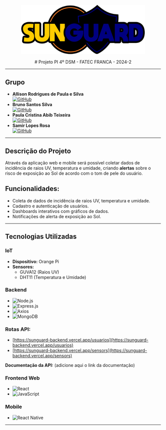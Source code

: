 <p align="center">
  <img src="design/logoblack.png" alt="Logo" width="400"/>
</p>
<p align="center">
# Projeto PI 4º DSM - FATEC FRANCA - 2024-2
</p>

---

## Grupo
- **Allison Rodrigues de Paula e Silva**  
  [![GitHub](https://img.shields.io/badge/GitHub-allisonrps-blue?logo=github)](https://github.com/allisonrps)
- **Bruno Santos Silva**  
  [![GitHub](https://img.shields.io/badge/GitHub-BrunoJose--dev-blue?logo=github)](https://github.com/BrunoJose-dev)
- **Paula Cristina Abib Teixeira**  
  [![GitHub](https://img.shields.io/badge/GitHub-jed1rey-blue?logo=github)](https://github.com/jed1rey)
- **Samir Lopes Rosa**  
  [![GitHub](https://img.shields.io/badge/GitHub-SamLope-blue?logo=github)](https://github.com/SamLope)

---

## Descrição do Projeto
Através da aplicação web e mobile será possível coletar dados de incidência de raios UV, temperatura e umidade, criando **alertas** sobre o risco de exposição ao Sol de acordo com o tom de pele do usuário.

## Funcionalidades:
- Coleta de dados de incidência de raios UV, temperatura e umidade.
- Cadastro e autenticação de usuários.
- Dashboards interativos com gráficos de dados.
- Notificações de alerta de exposição ao Sol.

---

## Tecnologias Utilizadas

### IoT
- **Dispositivo:** Orange Pi
- **Sensores:**
  - GUVA12 (Raios UV)
  - DHT11 (Temperatura e Umidade)

### Backend
- ![Node.js](https://img.shields.io/badge/Node.js-339933?style=for-the-badge&logo=nodedotjs&logoColor=white)
- ![Express.js](https://img.shields.io/badge/Express.js-000000?style=for-the-badge&logo=express&logoColor=white)
- ![Axios](https://img.shields.io/badge/Axios-671ddf?style=for-the-badge&logo=axios&logoColor=white)
- ![MongoDB](https://img.shields.io/badge/MongoDB-4ea94b?style=for-the-badge&logo=mongodb&logoColor=white)

### Rotas API:
- [https://sunguard-backend.vercel.app/usuarios](https://sunguard-backend.vercel.app/usuarios)
- [https://sunguard-backend.vercel.app/sensors](https://sunguard-backend.vercel.app/sensors)

**Documentação da API:** (adicione aqui o link da documentação)

### Frontend Web
- ![React](https://img.shields.io/badge/React-20232a?style=for-the-badge&logo=react&logoColor=61dafb)
- ![JavaScript](https://img.shields.io/badge/JavaScript-f7df1e?style=for-the-badge&logo=javascript&logoColor=black)

### Mobile
- ![React Native](https://img.shields.io/badge/React_Native-20232a?style=for-the-badge&logo=react&logoColor=61dafb)

---




